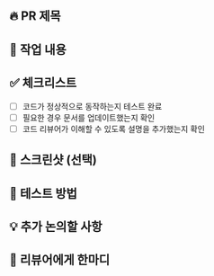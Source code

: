 ## 🔥 PR 제목  

## 📌 작업 내용  

## ✅ 체크리스트  
- [ ] 코드가 정상적으로 동작하는지 테스트 완료  
- [ ] 필요한 경우 문서를 업데이트했는지 확인  
- [ ] 코드 리뷰어가 이해할 수 있도록 설명을 추가했는지 확인  

## 📸 스크린샷 (선택)  

## 🚀 테스트 방법  

## 💡 추가 논의할 사항  

## 🙏 리뷰어에게 한마디  